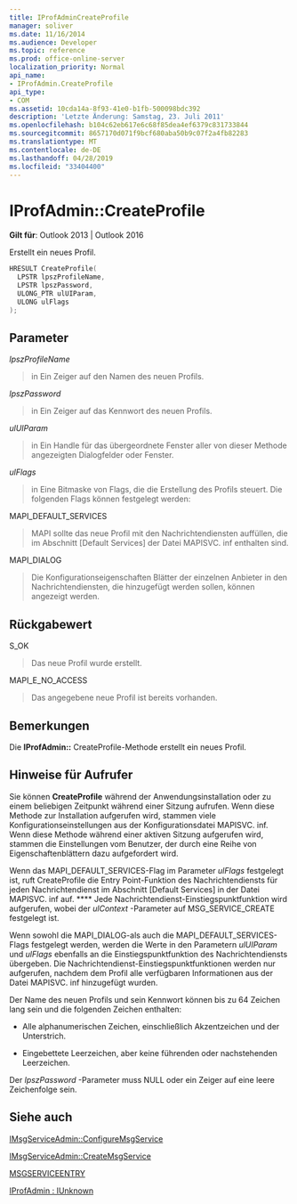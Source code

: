 ```yaml
---
title: IProfAdminCreateProfile
manager: soliver
ms.date: 11/16/2014
ms.audience: Developer
ms.topic: reference
ms.prod: office-online-server
localization_priority: Normal
api_name:
- IProfAdmin.CreateProfile
api_type:
- COM
ms.assetid: 10cda14a-8f93-41e0-b1fb-500098bdc392
description: 'Letzte Änderung: Samstag, 23. Juli 2011'
ms.openlocfilehash: b104c62eb617e6c68f85dea4ef6379c831733844
ms.sourcegitcommit: 8657170d071f9bcf680aba50b9c07f2a4fb82283
ms.translationtype: MT
ms.contentlocale: de-DE
ms.lasthandoff: 04/28/2019
ms.locfileid: "33404400"
---
```

# <a name="iprofadmincreateprofile"></a>IProfAdmin::CreateProfile

  
  
**Gilt für**: Outlook 2013 | Outlook 2016 
  
Erstellt ein neues Profil.
  
```cpp
HRESULT CreateProfile(
  LPSTR lpszProfileName,
  LPSTR lpszPassword,
  ULONG_PTR ulUIParam,
  ULONG ulFlags
);
```

## <a name="parameters"></a>Parameter

 _lpszProfileName_
  
> in Ein Zeiger auf den Namen des neuen Profils.
    
 _lpszPassword_
  
> in Ein Zeiger auf das Kennwort des neuen Profils. 
    
 _ulUIParam_
  
> in Ein Handle für das übergeordnete Fenster aller von dieser Methode angezeigten Dialogfelder oder Fenster.
    
 _ulFlags_
  
> in Eine Bitmaske von Flags, die die Erstellung des Profils steuert. Die folgenden Flags können festgelegt werden:
    
MAPI_DEFAULT_SERVICES 
  
> MAPI sollte das neue Profil mit den Nachrichtendiensten auffüllen, die im Abschnitt [Default Services] der Datei MAPISVC. inf enthalten sind.
    
MAPI_DIALOG 
  
> Die Konfigurationseigenschaften Blätter der einzelnen Anbieter in den Nachrichtendiensten, die hinzugefügt werden sollen, können angezeigt werden. 
    
## <a name="return-value"></a>Rückgabewert

S_OK 
  
> Das neue Profil wurde erstellt.
    
MAPI_E_NO_ACCESS 
  
> Das angegebene neue Profil ist bereits vorhanden.
    
## <a name="remarks"></a>Bemerkungen

Die **IProfAdmin::** CreateProfile-Methode erstellt ein neues Profil. 
  
## <a name="notes-to-callers"></a>Hinweise für Aufrufer

Sie können **CreateProfile** während der Anwendungsinstallation oder zu einem beliebigen Zeitpunkt während einer Sitzung aufrufen. Wenn diese Methode zur Installation aufgerufen wird, stammen viele Konfigurationseinstellungen aus der Konfigurationsdatei MAPISVC. inf. Wenn diese Methode während einer aktiven Sitzung aufgerufen wird, stammen die Einstellungen vom Benutzer, der durch eine Reihe von Eigenschaftenblättern dazu aufgefordert wird. 
  
Wenn das MAPI_DEFAULT_SERVICES-Flag im Parameter _ulFlags_ festgelegt ist, ruft CreateProfile die Entry Point-Funktion des Nachrichtendiensts für jeden Nachrichtendienst im Abschnitt [Default Services] in der Datei MAPISVC. inf auf. **** Jede Nachrichtendienst-Einstiegspunktfunktion wird aufgerufen, wobei der _ulContext_ -Parameter auf MSG_SERVICE_CREATE festgelegt ist. 
  
Wenn sowohl die MAPI_DIALOG-als auch die MAPI_DEFAULT_SERVICES-Flags festgelegt werden, werden die Werte in den Parametern _ulUIParam_ und _ulFlags_ ebenfalls an die Einstiegspunktfunktion des Nachrichtendiensts übergeben. Die Nachrichtendienst-Einstiegspunktfunktionen werden nur aufgerufen, nachdem dem Profil alle verfügbaren Informationen aus der Datei MAPISVC. inf hinzugefügt wurden. 
  
Der Name des neuen Profils und sein Kennwort können bis zu 64 Zeichen lang sein und die folgenden Zeichen enthalten:
  
- Alle alphanumerischen Zeichen, einschließlich Akzentzeichen und der Unterstrich.
    
- Eingebettete Leerzeichen, aber keine führenden oder nachstehenden Leerzeichen.
    
Der _lpszPassword_ -Parameter muss NULL oder ein Zeiger auf eine leere Zeichenfolge sein. 
  
## <a name="see-also"></a>Siehe auch



[IMsgServiceAdmin::ConfigureMsgService](imsgserviceadmin-configuremsgservice.md)
  
[IMsgServiceAdmin::CreateMsgService](imsgserviceadmin-createmsgservice.md)
  
[MSGSERVICEENTRY](msgserviceentry.md)
  
[IProfAdmin : IUnknown](iprofadminiunknown.md)

